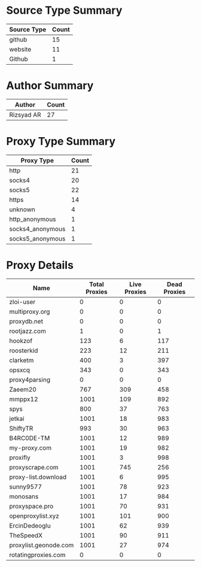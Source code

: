 # Source Type Summary

| Source Type | Count |
|-------------|-------|
| github | 15 |
| website | 11 |
| Github | 1 |


# Author Summary

| Author | Count |
|--------|-------|
| Rizsyad AR | 27 |


# Proxy Type Summary

| Proxy Type | Count |
|------------|-------|
| http | 21 |
| socks4 | 20 |
| socks5 | 22 |
| https | 14 |
| unknown | 4 |
| http_anonymous | 1 |
| socks4_anonymous | 1 |
| socks5_anonymous | 1 |


# Proxy Details

| Name | Total Proxies | Live Proxies | Dead Proxies |
|------|---------------|--------------|---------------|
| zloi-user | 0 | 0 | 0 |
| multiproxy.org | 0 | 0 | 0 |
| proxydb.net | 0 | 0 | 0 |
| rootjazz.com | 1 | 0 | 1 |
| hookzof | 123 | 6 | 117 |
| roosterkid | 223 | 12 | 211 |
| clarketm | 400 | 3 | 397 |
| opsxcq | 343 | 0 | 343 |
| proxy4parsing | 0 | 0 | 0 |
| Zaeem20 | 767 | 309 | 458 |
| mmppx12 | 1001 | 109 | 892 |
| spys | 800 | 37 | 763 |
| jetkai | 1001 | 18 | 983 |
| ShiftyTR | 993 | 30 | 963 |
| B4RC0DE-TM | 1001 | 12 | 989 |
| my-proxy.com | 1001 | 19 | 982 |
| proxifly | 1001 | 3 | 998 |
| proxyscrape.com | 1001 | 745 | 256 |
| proxy-list.download | 1001 | 6 | 995 |
| sunny9577 | 1001 | 78 | 923 |
| monosans | 1001 | 17 | 984 |
| proxyspace.pro | 1001 | 70 | 931 |
| openproxylist.xyz | 1001 | 101 | 900 |
| ErcinDedeoglu | 1001 | 62 | 939 |
| TheSpeedX | 1001 | 90 | 911 |
| proxylist.geonode.com | 1001 | 27 | 974 |
| rotatingproxies.com | 0 | 0 | 0 |
